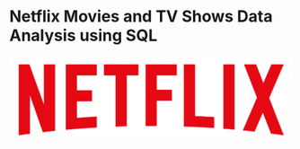 # Netflix Movies and TV Shows Data Analysis using SQL 
![Netflix logo](https://github.com/arsh-sandhu-1/netflix_sql_project/blob/main/logo.png)
